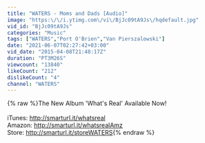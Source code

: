 ```yaml
---
title: "WATERS - Moms and Dads [Audio]"
image: "https:\/\/i.ytimg.com\/vi\/BjJc09tA9Js\/hqdefault.jpg"
vid_id: "BjJc09tA9Js"
categories: "Music"
tags: ["WATERS","Port O'Brien","Van Pierszalowski"]
date: "2021-06-07T02:27:42+03:00"
vid_date: "2015-04-08T21:48:17Z"
duration: "PT3M26S"
viewcount: "13840"
likeCount: "212"
dislikeCount: "4"
channel: "WATERS"
---
```

{% raw %}The New Album 'What's Real' Available Now!<br /><br />iTunes: <a rel="nofollow" target="blank" href="http://smarturl.it/whatsreal">http://smarturl.it/whatsreal</a><br />Amazon: <a rel="nofollow" target="blank" href="http://smarturl.it/whatsrealAmz">http://smarturl.it/whatsrealAmz</a><br />Store: <a rel="nofollow" target="blank" href="http://smarturl.it/storeWATERS">http://smarturl.it/storeWATERS</a>{% endraw %}
